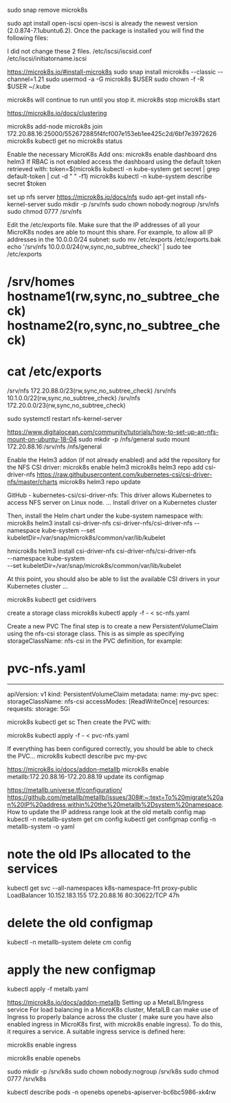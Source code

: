 sudo snap remove microk8s

sudo apt install open-iscsi
open-iscsi is already the newest version (2.0.874-7.1ubuntu6.2).
Once the package is installed you will find the following files:

I did not change these 2 files.
/etc/iscsi/iscsid.conf
/etc/iscsi/initiatorname.iscsi

https://microk8s.io/#install-microk8s
sudo snap install microk8s --classic --channel=1.21
sudo usermod -a -G microk8s $USER
sudo chown -f -R $USER ~/.kube


microk8s will continue to run until you stop it.
microk8s stop
microk8s start

https://microk8s.io/docs/clustering

microk8s add-node
microk8s join 172.20.88.16:25000/552672885f4fcf007e153eb1ee425c2d/6bf7e3972626
microk8s kubectl get no
microk8s status


Enable the necessary MicroK8s Add ons: 
microk8s enable dashboard dns helm3
If RBAC is not enabled access the dashboard using the default token retrieved with:
token=$(microk8s kubectl -n kube-system get secret | grep default-token | cut -d " " -f1)
microk8s kubectl -n kube-system describe secret $token

set up nfs server
https://microk8s.io/docs/nfs
sudo apt-get install nfs-kernel-server
sudo mkdir -p /srv/nfs
sudo chown nobody:nogroup /srv/nfs
sudo chmod 0777 /srv/nfs

Edit the /etc/exports file. Make sure that the IP addresses of all your MicroK8s nodes are able to mount this share. For example, to allow all IP addresses in the 10.0.0.0/24 subnet:
sudo mv /etc/exports /etc/exports.bak
echo '/srv/nfs 10.0.0.0/24(rw,sync,no_subtree_check)' | sudo tee /etc/exports

# /srv/homes       hostname1(rw,sync,no_subtree_check) hostname2(ro,sync,no_subtree_check)

# cat /etc/exports
/srv/nfs 172.20.88.0/23(rw,sync,no_subtree_check)
/srv/nfs 10.1.0.0/22(rw,sync,no_subtree_check)
/srv/nfs 172.20.0.0/23(rw,sync,no_subtree_check)

sudo systemctl restart nfs-kernel-server

https://www.digitalocean.com/community/tutorials/how-to-set-up-an-nfs-mount-on-ubuntu-18-04
sudo mkdir -p /nfs/general
sudo mount 172.20.88.16:/srv/nfs /nfs/general

Enable the Helm3 addon (if not already enabled) and add the repository for the NFS CSI driver:
microk8s enable helm3
microk8s helm3 repo add csi-driver-nfs https://raw.githubusercontent.com/kubernetes-csi/csi-driver-nfs/master/charts
microk8s helm3 repo update

GitHub - kubernetes-csi/csi-driver-nfs: This driver allows Kubernetes to access NFS server on Linux node. ... Install driver on a Kubernetes cluster

Then, install the Helm chart under the kube-system namespace with:
microk8s helm3 install csi-driver-nfs csi-driver-nfs/csi-driver-nfs --namespace kube-system --set kubeletDir=/var/snap/microk8s/common/var/lib/kubelet

hmicrok8s helm3 install csi-driver-nfs csi-driver-nfs/csi-driver-nfs \
    --namespace kube-system \
    --set kubeletDir=/var/snap/microk8s/common/var/lib/kubelet


 At this point, you should also be able to list the available CSI drivers in your Kubernetes cluster …

microk8s kubectl get csidrivers

create a storage class
microk8s kubectl apply -f - < sc-nfs.yaml

Create a new PVC
The final step is to create a new PersistentVolumeClaim using the nfs-csi storage class. This is as simple as specifying storageClassName: nfs-csi in the PVC definition, for example:

# pvc-nfs.yaml
---
apiVersion: v1
kind: PersistentVolumeClaim
metadata:
  name: my-pvc
spec:
  storageClassName: nfs-csi
  accessModes: [ReadWriteOnce]
  resources:
    requests:
      storage: 5Gi

microk8s kubectl get sc 
Then create the PVC with:

microk8s kubectl apply -f - < pvc-nfs.yaml

If everything has been configured correctly, you should be able to check the PVC…
microk8s kubectl describe pvc my-pvc

https://microk8s.io/docs/addon-metallb
microk8s enable metallb:172.20.88.16-172.20.88.19
update its configmap

https://metallb.universe.tf/configuration/
https://github.com/metallb/metallb/issues/308#:~:text=To%20migrate%20an%20IP%20address,within%20the%20metallb%2Dsystem%20namespace.
How to update the IP address range
look at the old metalb config map
kubectl -n metallb-system get cm config
kubectl get configmap config -n metallb-system -o yaml
# note the old IPs allocated to the services
kubectl get svc --all-namespaces
k8s-namespace-frt   proxy-public           LoadBalancer   10.152.183.155   172.20.88.16   80:30622/TCP             47h
# delete the old configmap
kubectl -n metallb-system delete cm config
# apply the new configmap
kubectl apply -f metalb.yaml

https://microk8s.io/docs/addon-metallb
Setting up a MetalLB/Ingress service
For load balancing in a MicroK8s cluster, MetalLB can make use of Ingress to properly balance across the cluster ( make sure you have also enabled ingress in MicroK8s first, with microk8s enable ingress). To do this, it requires a service. A suitable ingress service is defined here:

microk8s enable ingress


microk8s enable openebs

sudo mkdir -p /srv/k8s
sudo chown nobody:nogroup /srv/k8s
sudo chmod 0777 /srv/k8s




kubectl describe pods -n openebs openebs-apiserver-bc6bc5986-xk4rw

